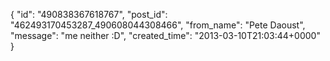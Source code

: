  {
   "id": "490838367618767",
   "post_id": "462493170453287_490608044308466",
   "from_name": "Pete Daoust",
   "message": "me neither :D",
   "created_time": "2013-03-10T21:03:44+0000"
 }

